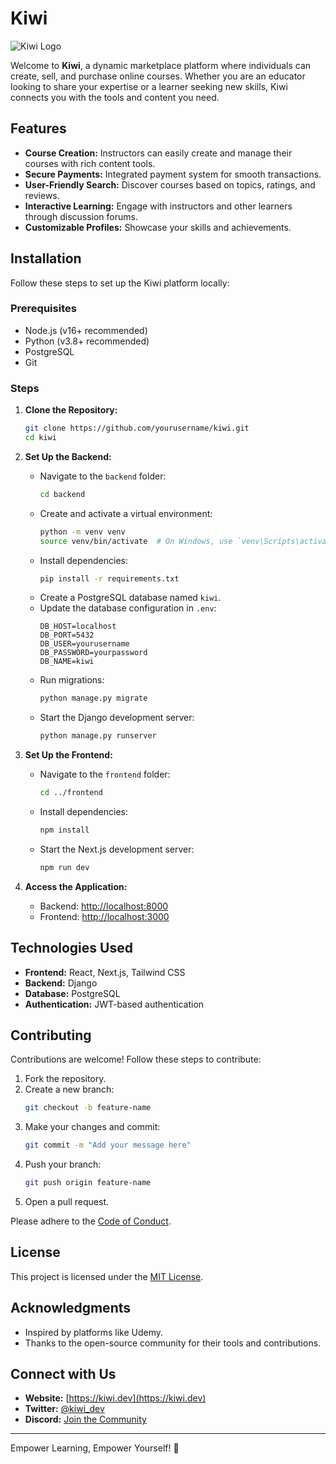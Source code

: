 # Kiwi

![Kiwi Logo](https://via.placeholder.com/200x80?text=Kiwi)

Welcome to **Kiwi**, a dynamic marketplace platform where individuals can create, sell, and purchase online courses. Whether you are an educator looking to share your expertise or a learner seeking new skills, Kiwi connects you with the tools and content you need.

## Features

- **Course Creation:** Instructors can easily create and manage their courses with rich content tools.
- **Secure Payments:** Integrated payment system for smooth transactions.
- **User-Friendly Search:** Discover courses based on topics, ratings, and reviews.
- **Interactive Learning:** Engage with instructors and other learners through discussion forums.
- **Customizable Profiles:** Showcase your skills and achievements.

## Installation

Follow these steps to set up the Kiwi platform locally:

### Prerequisites

- Node.js (v16+ recommended)
- Python (v3.8+ recommended)
- PostgreSQL
- Git

### Steps

1. **Clone the Repository:**
   ```bash
   git clone https://github.com/yourusername/kiwi.git
   cd kiwi
   ```

2. **Set Up the Backend:**
   - Navigate to the `backend` folder:
     ```bash
     cd backend
     ```
   - Create and activate a virtual environment:
     ```bash
     python -m venv venv
     source venv/bin/activate  # On Windows, use `venv\Scripts\activate`
     ```
   - Install dependencies:
     ```bash
     pip install -r requirements.txt
     ```
   - Create a PostgreSQL database named `kiwi`.
   - Update the database configuration in `.env`:
     ```
     DB_HOST=localhost
     DB_PORT=5432
     DB_USER=yourusername
     DB_PASSWORD=yourpassword
     DB_NAME=kiwi
     ```
   - Run migrations:
     ```bash
     python manage.py migrate
     ```
   - Start the Django development server:
     ```bash
     python manage.py runserver
     ```

3. **Set Up the Frontend:**
   - Navigate to the `frontend` folder:
     ```bash
     cd ../frontend
     ```
   - Install dependencies:
     ```bash
     npm install
     ```
   - Start the Next.js development server:
     ```bash
     npm run dev
     ```

4. **Access the Application:**
   - Backend: [http://localhost:8000](http://localhost:8000)
   - Frontend: [http://localhost:3000](http://localhost:3000)

## Technologies Used

- **Frontend:** React, Next.js, Tailwind CSS
- **Backend:** Django
- **Database:** PostgreSQL
- **Authentication:** JWT-based authentication

## Contributing

Contributions are welcome! Follow these steps to contribute:

1. Fork the repository.
2. Create a new branch:
   ```bash
   git checkout -b feature-name
   ```
3. Make your changes and commit:
   ```bash
   git commit -m "Add your message here"
   ```
4. Push your branch:
   ```bash
   git push origin feature-name
   ```
5. Open a pull request.

Please adhere to the [Code of Conduct](CODE_OF_CONDUCT.md).

## License

This project is licensed under the [MIT License](LICENSE).

## Acknowledgments

- Inspired by platforms like Udemy.
- Thanks to the open-source community for their tools and contributions.

## Connect with Us

- **Website:** [https://kiwi.dev](https://kiwi.dev)
- **Twitter:** [@kiwi_dev](https://twitter.com/kiwi_dev)
- **Discord:** [Join the Community](https://discord.gg/your-invite-code)

---

Empower Learning, Empower Yourself! 🥝
